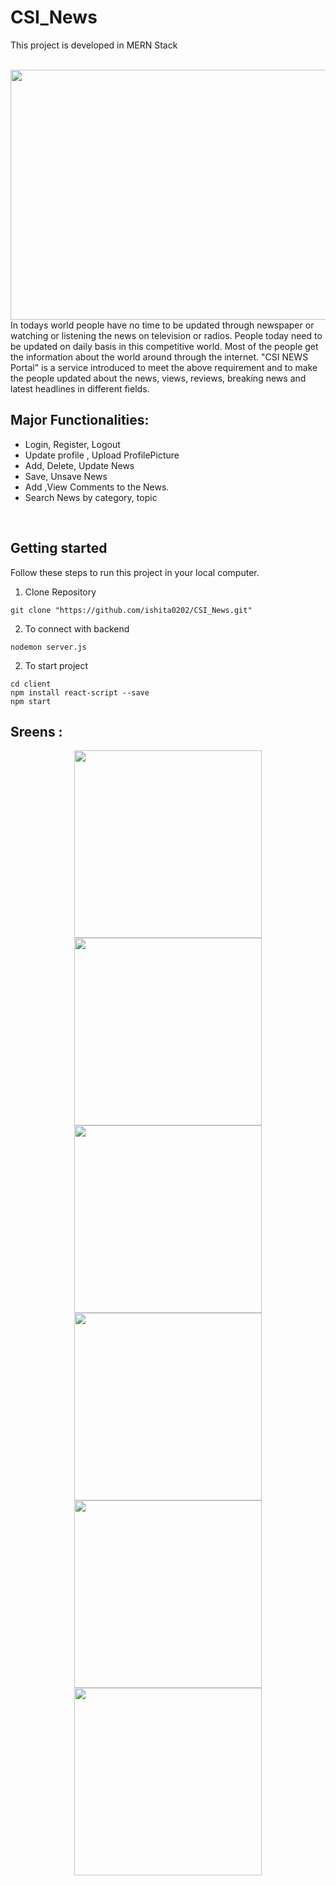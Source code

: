# CSI_News

This project is developed in MERN Stack

<br>
<img src="https://user-images.githubusercontent.com/58694466/139426184-8925f337-132d-4b78-9c38-5dddbc1ee45b.png" width="600" height="400">
In todays world people have no time to be updated through newspaper or watching or listening the news on television or radios. People today need to be updated on daily basis in this competitive world. Most of the people get the information about the world around through the internet. "CSI NEWS Portal" is a service introduced to meet the above requirement and to make the people updated about the news, views, reviews, breaking news and latest headlines in different fields.
<br>

## Major Functionalities: 
- Login, Register, Logout 
- Update profile , Upload ProfilePicture
- Add, Delete, Update News
- Save, Unsave News
- Add ,View Comments to the News.
- Search News by category, topic

<br>

## Getting started
Follow these steps to run this project in your local computer.
1. Clone Repository
```
git clone "https://github.com/ishita0202/CSI_News.git"
```
2. To connect with backend
```
nodemon server.js
```

2. To start project
```
cd client
npm install react-script --save
npm start
```

## Sreens :
<p align="center">
<img src="https://user-images.githubusercontent.com/58694466/139423194-d92b1b60-aec5-4f3d-8c70-68997a8f65b7.png" width="300" >
<img src="https://user-images.githubusercontent.com/58694466/139423022-83ff8b92-10ff-42f9-82fc-5b49f38fd099.png" width="300" >
<img src="https://user-images.githubusercontent.com/58694466/139422912-3f002b1f-ca57-4388-96ff-3a00fd167830.png" width="300" >
<img src="https://user-images.githubusercontent.com/58694466/139423496-2f7f0e62-7929-4431-9717-2492dc968614.png" width="300" >
<img src="https://user-images.githubusercontent.com/58694466/139423789-22f4b400-3875-47af-b3f7-5fe824f82765.png" width="300" >
<img src="https://user-images.githubusercontent.com/58694466/139424264-12a583fd-fdbf-4eeb-bda5-b247fadab105.jpeg" width="300" >
</p>




